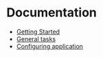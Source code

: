 # Documentation

- [Getting Started](./getting-started.md)
- [General tasks](./general-tasks.md)
- [Configuring application](./configuring.md)
